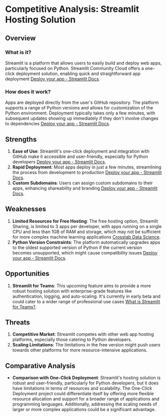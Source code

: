 # Competitive Analysis: Streamlit Hosting Solution

## Overview

### What is it?

Streamlit is a platform that allows users to easily build and deploy web apps, particularly focused on Python. Streamlit Community Cloud offers a one-click deployment solution, enabling quick and straightforward app deployment [Deploy your app - Streamlit Docs](https://docs.streamlit.io/streamlit-community-cloud/deploy-your-app).

### How does it work?

Apps are deployed directly from the user's GitHub repository. The platform supports a range of Python versions and allows for customization of the Python environment. Deployment typically takes only a few minutes, with subsequent updates showing up immediately if they don't involve changes to dependencies [Deploy your app - Streamlit Docs](https://docs.streamlit.io/streamlit-community-cloud/deploy-your-app).

## Strengths

1. **Ease of Use**: Streamlit's one-click deployment and integration with GitHub make it accessible and user-friendly, especially for Python developers [Deploy your app - Streamlit Docs](https://docs.streamlit.io/streamlit-community-cloud/deploy-your-app).
2. **Rapid Deployment**: Most apps deploy in just a few minutes, streamlining the process from development to production [Deploy your app - Streamlit Docs](https://docs.streamlit.io/streamlit-community-cloud/deploy-your-app).
3. **Custom Subdomains**: Users can assign custom subdomains to their apps, enhancing shareability and branding [Deploy your app - Streamlit Docs](https://docs.streamlit.io/streamlit-community-cloud/deploy-your-app).

## Weaknesses

1. **Limited Resources for Free Hosting**: The free hosting option, Streamlit Sharing, is limited to 3 apps per developer, with apps running on a single CPU and less than 1GB of RAM and storage, which may not be sufficient for more complex machine learning applications [Crosstab Data Science](https://www.crosstab.io).
2. **Python Version Constraints**: The platform automatically upgrades apps to the oldest supported version of Python if the current version becomes unsupported, which might cause compatibility issues [Deploy your app - Streamlit Docs](https://docs.streamlit.io/streamlit-community-cloud/deploy-your-app).

## Opportunities

1. **Streamlit for Teams**: This upcoming feature aims to provide a more robust hosting solution with enterprise-grade features like authentication, logging, and auto-scaling. It's currently in early beta and could cater to a wider range of professional use cases [What is Streamlit for Teams?](https://discuss.streamlit.io/t/what-is-streamlit-for-teams/1168).

## Threats

1. **Competitive Market**: Streamlit competes with other web app hosting platforms, especially those catering to Python developers.
2. **Scaling Limitations**: The limitations in the free version might push users towards other platforms for more resource-intensive applications.

## Comparative Analysis

- **Comparison with One-Click Deployment**: Streamlit's hosting solution is robust and user-friendly, particularly for Python developers, but it does have limitations in terms of resources and scalability. The One-Click Deployment project could differentiate itself by offering more flexible resource allocation and support for a broader range of applications and programming languages. Additionally, addressing the scaling needs of larger or more complex applications could be a significant advantage.
